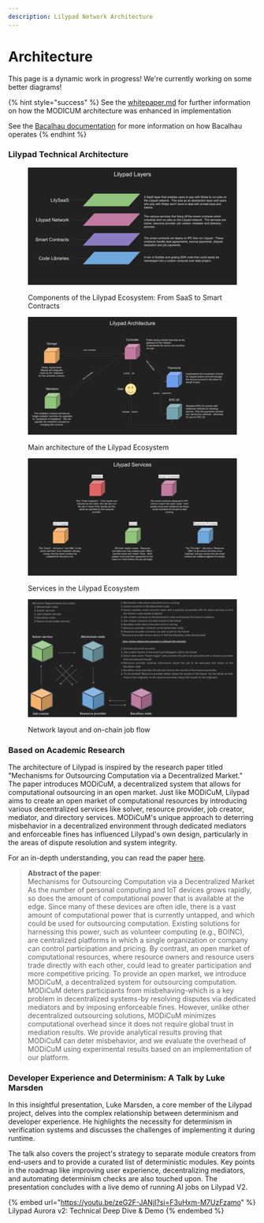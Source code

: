 ```yaml
---
description: Lilypad Network Architecture
---
```


# Architecture

This page is a dynamic work in progress! We're currently working on some better diagrams!

{% hint style="success" %}
See the [whitepaper.md](../research-and-vision/whitepaper.md "mention") for further information on how the MODICUM architecture was enhanced in implementation

See the [Bacalhau documentation](https://docs.bacalhau.org/) for more information on how Bacalhau operates
{% endhint %}

### Lilypad Technical Architecture

<figure><img src="../.gitbook/assets/arch_lp_layers.png" alt=""><figcaption><p>Components of the Lilypad Ecosystem: From SaaS to Smart Contracts</p></figcaption></figure>

<figure><img src="../.gitbook/assets/arch_lp_main.png" alt=""><figcaption><p>Main architecture of the Lilypad Ecosystem</p></figcaption></figure>

<figure><img src="../.gitbook/assets/arch_lp_services.png" alt=""><figcaption><p>Services in the Lilypad Ecosystem</p></figcaption></figure>

<figure><img src="../.gitbook/assets/Solver service (3).png" alt=""><figcaption><p>Network layout and on-chain job flow</p></figcaption></figure>

### Based on Academic Research

The architecture of Lilypad is inspired by the research paper titled "Mechanisms for Outsourcing Computation via a Decentralized Market." The paper introduces MODiCuM, a decentralized system that allows for computational outsourcing in an open market. Just like MODiCuM, Lilypad aims to create an open market of computational resources by introducing various decentralized services like solver, resource provider, job creator, mediator, and directory services. MODiCuM's unique approach to deterring misbehavior in a decentralized environment through dedicated mediators and enforceable fines has influenced Lilypad's own design, particularly in the areas of dispute resolution and system integrity.

For an in-depth understanding, you can read the paper [here](https://arxiv.org/abs/2005.11429).

> **Abstract of the paper**:\
> Mechanisms for Outsourcing Computation via a Decentralized Market As the number of personal computing and IoT devices grows rapidly, so does the amount of computational power that is available at the edge. Since many of these devices are often idle, there is a vast amount of computational power that is currently untapped, and which could be used for outsourcing computation. Existing solutions for harnessing this power, such as volunteer computing (e.g., BOINC), are centralized platforms in which a single organization or company can control participation and pricing. By contrast, an open market of computational resources, where resource owners and resource users trade directly with each other, could lead to greater participation and more competitive pricing. To provide an open market, we introduce MODiCuM, a decentralized system for outsourcing computation. MODiCuM deters participants from misbehaving-which is a key problem in decentralized systems-by resolving disputes via dedicated mediators and by imposing enforceable fines. However, unlike other decentralized outsourcing solutions, MODiCuM minimizes computational overhead since it does not require global trust in mediation results. We provide analytical results proving that MODiCuM can deter misbehavior, and we evaluate the overhead of MODiCuM using experimental results based on an implementation of our platform.

### Developer Experience and Determinism: A Talk by Luke Marsden

In this insightful presentation, Luke Marsden, a core member of the Lilypad project, delves into the complex relationship between determinism and developer experience. He highlights the necessity for determinism in verification systems and discusses the challenges of implementing it during runtime.&#x20;

The talk also covers the project's strategy to separate module creators from end-users and to provide a curated list of deterministic modules. Key points in the roadmap like improving user experience, decentralizing mediators, and automating determinism checks are also touched upon. The presentation concludes with a live demo of running AI jobs on Lilypad V2.

{% embed url="https://youtu.be/zeG2F-JANjI?si=F3uHxm-M7UzFzamo" %}
Lilypad Aurora v2: Technical Deep Dive & Demo
{% endembed %}

